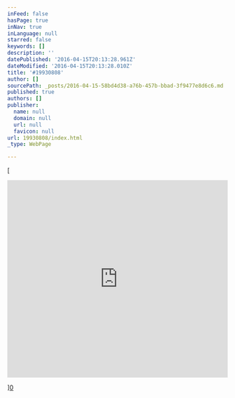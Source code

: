 ```yaml
---
inFeed: false
hasPage: true
inNav: true
inLanguage: null
starred: false
keywords: []
description: ''
datePublished: '2016-04-15T20:13:28.961Z'
dateModified: '2016-04-15T20:13:28.010Z'
title: '#19930808'
author: []
sourcePath: _posts/2016-04-15-58bd4d38-a76b-457b-bbad-3f9477e8d6c6.md
published: true
authors: []
publisher:
  name: null
  domain: null
  url: null
  favicon: null
url: 19930808/index.html
_type: WebPage

---
```

[

<iframe width=" 100%" height="450" scrolling="no" frameborder="no" src="https://w.soundcloud.com/player/?url=https%3A//api.soundcloud.com/playlists/134266181&amp;auto_play=false&amp;hide_related=false&amp;show_comments=true&amp;show_user=true&amp;show_reposts=false&amp;visual=true" style="">#19930808</iframe>

][0]

[0]: href